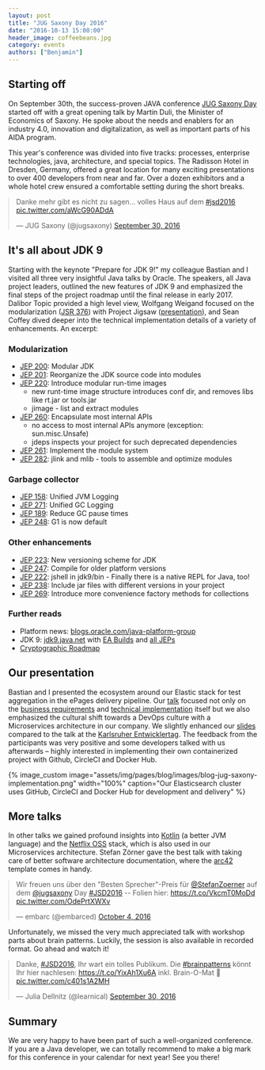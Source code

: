 ```yaml
---
layout: post
title: "JUG Saxony Day 2016"
date: "2016-10-13 15:00:00"
header_image: coffeebeans.jpg
category: events
authors: ["Benjamin"]
---
```


<style>
.twitter-tweet {
  margin: auto;
}
</style>

## Starting off

On September 30th, the success-proven JAVA conference [JUG Saxony Day](http://www.jug-saxony-day.org/) started off with a great opening talk by Martin Duli, the Minister of Economics of Saxony.
He spoke about the needs and enablers for an industry 4.0, innovation and digitalization, as well as important parts of his AIDA program.

This year's conference was divided into five tracks: processes, enterprise technologies, java, architecture, and special topics.
The Radisson Hotel in Dresden, Germany, offered a great location for many exciting presentations to over 400 developers from near and far.
Over a dozen exhibitors and a whole hotel crew ensured a comfortable setting during the short breaks.

<blockquote class="twitter-tweet" data-lang="en"><p lang="de" dir="ltr">Danke mehr gibt es nicht zu sagen… volles Haus auf dem <a href="https://twitter.com/hashtag/jsd2016?src=hash">#jsd2016</a> <a href="https://t.co/aWcG90ADdA">pic.twitter.com/aWcG90ADdA</a></p>&mdash; JUG Saxony (@jugsaxony) <a href="https://twitter.com/jugsaxony/status/781762081167118336">September 30, 2016</a></blockquote>
<script async src="//platform.twitter.com/widgets.js" charset="utf-8"></script>

## It's all about JDK 9

Starting with the keynote "Prepare for JDK 9!" my colleague Bastian and I visited all three very insightful Java talks by Oracle.
The speakers, all Java project leaders, outlined the new features of JDK 9 and emphasized the final steps of the project roadmap until the final release in early 2017.
Dalibor Topic provided a high level view, Wolfgang Weigand focused on the modularization ([JSR 376](http://openjdk.java.net/projects/jigsaw/spec/reqs)) with Project Jigsaw ([presentation](http://www.slideshare.net/wolfgangweigend/jdk-9-und-die-modulare-plattform-jigsaw)), and Sean Coffey dived deeper into the technical implementation details of a variety of enhancements.
An excerpt:

### Modularization

* [JEP 200](http://openjdk.java.net/jeps/200): Modular JDK
* [JEP 201](http://openjdk.java.net/jeps/201): Reorganize the JDK source code into modules
* [JEP 220](http://openjdk.java.net/jeps/220): Introduce modular run-time images
  - new runt-time image structure introduces conf dir, and removes libs like rt.jar or tools.jar
  - jimage - list and extract modules
* [JEP 260](http://openjdk.java.net/jeps/260): Encapsulate most internal APIs
  - no access to most internal APIs anymore (exception: sun.misc.Unsafe)
  - jdeps inspects your project for such deprecated dependencies
* [JEP 261](http://openjdk.java.net/jeps/261): Implement the module system
* [JEP 282](http://openjdk.java.net/jeps/282): jlink and mlib - tools to assemble and optimize modules

### Garbage collector

* [JEP 158](http://openjdk.java.net/jeps/158): Unified JVM Logging
* [JEP 271](http://openjdk.java.net/jeps/271): Unified GC Logging
* [JEP 189](http://openjdk.java.net/jeps/189): Reduce GC pause times
* [JEP 248](http://openjdk.java.net/jeps/248): G1 is now default

### Other enhancements

* [JEP 223](http://openjdk.java.net/jeps/223): New versioning scheme for JDK
* [JEP 247](http://openjdk.java.net/jeps/247): Compile for older platform versions
* [JEP 222](http://openjdk.java.net/jeps/222): jshell in jdk9/bin - Finally there is a native REPL for Java, too!
* [JEP 238](http://openjdk.java.net/jeps/238): Include jar files with different versions in your project
* [JEP 269](http://openjdk.java.net/jeps/269): Introduce more convenience factory methods for collections

### Further reads

* Platform news: [blogs.oracle.com/java-platform-group](https://blogs.oracle.com/java-platform-group/)
* JDK 9: [jdk9.java.net](https://jdk9.java.net/) with [EA Builds](https://jdk9.java.net/download/) and [all JEPs](http://openjdk.java.net/projects/jdk9/)
* [Cryptographic Roadmap](https://www.java.com/en/jre-jdk-cryptoroadmap.html)

## Our presentation

Bastian and I presented the ecosystem around our Elastic stack for test aggregation in the ePages delivery pipeline.
Our [talk](http://www.jug-saxony-day.org/programm/#/V45) focused not only on the [business requirements](https://developer.epages.com/blog/2016/02/11/pipeline-elk-test-evaluation-1.html) and [technical implementation](https://developer.epages.com/blog/2016/02/16/pipeline-elk-test-evaluation-2.html) itself but we also emphasized the cultural shift towards a DevOps culture with a Microservices architecture in our company.
We slightly enhanced our [slides](https://speakerdeck.com/dataduke/continuous-delivery-pipeline-automated-test-evaluation-jsd2016) compared to the talk at the [Karlsruher Entwicklertag](https://developer.epages.com/blog/2016/06/23/karlsruher-entwicklertag.html).
The feedback from the participants was very positive and some developers talked with us afterwards – highly interested in implementing their own containerized project with Github, CircleCI and Docker Hub.

{% image_custom image="assets/img/pages/blog/images/blog-jug-saxony-implementation.png" width="100%" caption="Our Elasticsearch cluster uses GitHub, CircleCI and Docker Hub for development and delivery" %}

## More talks

In other talks we gained profound insights into [Kotlin](https://kotlinlang.org/) (a better JVM language) and the [Netflix OSS](https://cloud.spring.io/spring-cloud-netflix/) stack, which is also used in our Microservices architecture.
Stefan Zörner gave the best talk with taking care of better software architecture documentation, where the [arc42](http://arc42.org/) template comes in handy.

<blockquote class="twitter-tweet" data-lang="en"><p lang="de" dir="ltr">Wir freuen uns über den &quot;Besten Sprecher&quot;-Preis für <a href="https://twitter.com/StefanZoerner">@StefanZoerner</a> auf dem <a href="https://twitter.com/jugsaxony">@jugsaxony</a> Day <a href="https://twitter.com/hashtag/JSD2016?src=hash">#JSD2016</a> -- Folien hier: <a href="https://t.co/VkcmT0MoDd">https://t.co/VkcmT0MoDd</a> <a href="https://t.co/OdePrtXWXv">pic.twitter.com/OdePrtXWXv</a></p>&mdash; embarc (@embarced) <a href="https://twitter.com/embarced/status/783185639542054912">October 4, 2016</a></blockquote>
<script async src="//platform.twitter.com/widgets.js" charset="utf-8"></script>

Unfortunately, we missed the very much appreciated talk with workshop parts about brain patterns. Luckily, the session is also available in recorded format.
Go ahead and watch it!

<blockquote class="twitter-tweet" data-lang="en"><p lang="de" dir="ltr">Danke, <a href="https://twitter.com/hashtag/JSD2016?src=hash">#JSD2016</a>, Ihr wart ein tolles Publikum. Die <a href="https://twitter.com/hashtag/brainpatterns?src=hash">#brainpatterns</a> könnt Ihr hier nachlesen: <a href="https://t.co/YixAh1Xu6A">https://t.co/YixAh1Xu6A</a> inkl. Brain-O-Mat 🙂 <a href="https://t.co/c401s1A2MH">pic.twitter.com/c401s1A2MH</a></p>&mdash; Julia Dellnitz (@learnical) <a href="https://twitter.com/learnical/status/781847672458244096">September 30, 2016</a></blockquote>
<script async src="//platform.twitter.com/widgets.js" charset="utf-8"></script>

## Summary

We are very happy to have been part of such a well-organized conference.
If you are a Java developer, we can totally recommend to make a big mark for this conference in your calendar for next year!
See you there!

